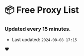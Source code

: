 # :package: Free Proxy List
### Updated every 15 minutes.

- Last updated: `2024-08-08 17:15`

:heart:
